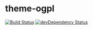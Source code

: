 theme-ogpl
==========
[![Build Status](https://travis-ci.org/wet-boew/theme-ogpl.svg?branch=master)](https://travis-ci.org/wet-boew/theme-ogpl)
[![devDependency Status](https://david-dm.org/wet-boew/theme-ogpl/dev-status.svg)](https://david-dm.org/wet-boew/theme-ogpl#info=devDependencies)
